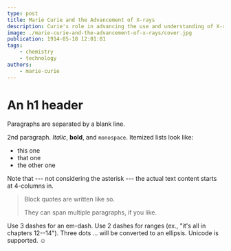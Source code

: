 ```yaml
---
type: post
title: Marie Curie and the Advancement of X-rays
description: Curie's role in advancing the use and understanding of X-rays in medicine.
image: ./marie-curie-and-the-advancement-of-x-rays/cover.jpg
publication: 1914-05-18 12:01:01
tags: 
    - chemistry
    - technology
authors: 
    - marie-curie
---
```




# An h1 header

Paragraphs are separated by a blank line.

2nd paragraph. *Italic*, **bold**, and `monospace`. Itemized lists
look like:

  * this one
  * that one
  * the other one

Note that --- not considering the asterisk --- the actual text
content starts at 4-columns in.

> Block quotes are
> written like so.
>
> They can span multiple paragraphs,
> if you like.

Use 3 dashes for an em-dash. Use 2 dashes for ranges (ex., "it's all
in chapters 12--14"). Three dots ... will be converted to an ellipsis.
Unicode is supported. ☺
